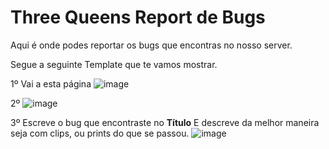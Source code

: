 # Three Queens Report de Bugs

Aqui é onde podes reportar os bugs que encontras no nosso server. 

Segue a seguinte Template que te vamos mostrar.

1º Vai a esta página
![image](https://github.com/themysticg/Three_Queens_Bugs/assets/35405638/18207616-31d8-4ced-80f0-09dec108a610)

2º
![image](https://github.com/themysticg/Three_Queens_Bugs/assets/35405638/19136984-3cea-4471-9241-19f979a33a58)

3º
Escreve o bug que encontraste no **Título**
E descreve da melhor maneira seja com clips, ou prints do que se passou.
![image](https://github.com/themysticg/Three_Queens_Bugs/assets/35405638/fb570024-4456-4b16-9eff-c7196a02f189)


